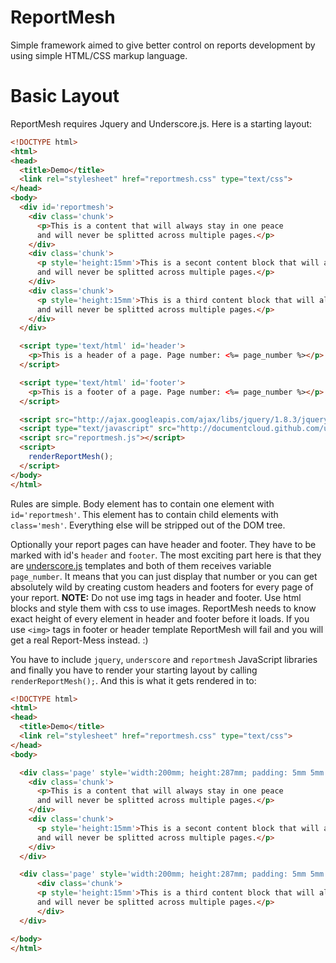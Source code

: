 ReportMesh
==========

Simple framework aimed to give better control on reports development by using simple HTML/CSS markup language.

# Basic Layout


ReportMesh requires Jquery and Underscore.js. Here is a starting layout:

```html
<!DOCTYPE html>
<html>
<head>
  <title>Demo</title>  
  <link rel="stylesheet" href="reportmesh.css" type="text/css">   
</head>
<body>
  <div id='reportmesh'>
    <div class='chunk'>
      <p>This is a content that will always stay in one peace 
      and will never be splitted across multiple pages.</p>
    </div>
    <div class='chunk'>
      <p style='height:15mm'>This is a secont content block that will always stay in one peace 
      and will never be splitted across multiple pages.</p>
    </div>
    <div class='chunk'>
      <p style='height:15mm'>This is a third content block that will always stay in one peace 
      and will never be splitted across multiple pages.</p>
    </div>  
  </div>

  <script type='text/html' id='header'>
    <p>This is a header of a page. Page number: <%= page_number %></p>		
  </script>

  <script type='text/html' id='footer'>
    <p>This is a footer of a page. Page number: <%= page_number %></p>		
  </script>

  <script src="http://ajax.googleapis.com/ajax/libs/jquery/1.8.3/jquery.min.js"></script>
  <script type="text/javascript" src="http://documentcloud.github.com/underscore/underscore-min.js"></script>
  <script src="reportmesh.js"></script>
  <script>
    renderReportMesh();
  </script>
</body>
</html>
```

Rules are simple. Body element has to contain one element with `id='reportmesh'`. This element has to contain child elements with `class='mesh'`. Everything else will be stripped out of the DOM tree. 

Optionally your report pages can have header and footer. They have to be marked with id's `header` and `footer`. The most exciting part here is that they are [underscore.js](http://underscorejs.org/) templates and both of them receives variable `page_number`. It means that you can just display that number or you can get absolutely wild by creating custom headers and footers for every page of your report. 
**NOTE:** Do not use img tags in header and footer. Use html blocks and style them with css to use images. ReportMesh needs to know exact height of every element in header and footer before it loads. If you use `<img>` tags in footer or header template ReportMesh will fail and you will get a real Report-Mess instead. :)

You have to include `jquery`, `underscore` and `reportmesh` JavaScript libraries and finally you have to render your starting layout by calling `renderReportMesh();`. And this is what it gets rendered in to:

```html
<!DOCTYPE html>
<html>
<head>
  <title>Demo</title>  
  <link rel="stylesheet" href="reportmesh.css" type="text/css">   
</head>
<body>

  <div class='page' style='width:200mm; height:287mm; padding: 5mm 5mm 5mm 5mm'>
    <div class='chunk'>
      <p>This is a content that will always stay in one peace 
      and will never be splitted across multiple pages.</p>
    </div>
    <div class='chunk'>
      <p style='height:15mm'>This is a secont content block that will always stay in one peace 
      and will never be splitted across multiple pages.</p>
    </div>
  </div>

  <div class='page' style='width:200mm; height:287mm; padding: 5mm 5mm 5mm 5mm'>
	  <div class='chunk'>
      <p style='height:15mm'>This is a third content block that will always stay in one peace 
      and will never be splitted across multiple pages.</p>
	  </div>  
  </div>	

</body>
</html>
```



